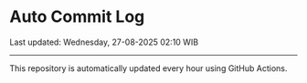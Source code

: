 # Auto Commit Log

Last updated: Wednesday, 27-08-2025 02:10 WIB

---

This repository is automatically updated every hour using GitHub Actions.
